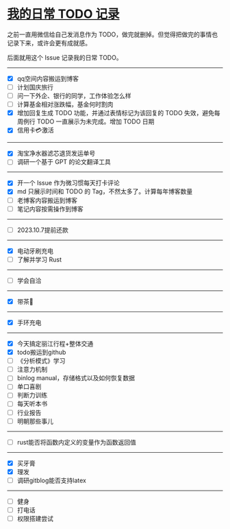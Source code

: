 # [我的日常 TODO 记录](https://github.com/zzy131250/gitblog/issues/11)

之前一直用微信给自己发消息作为 TODO，做完就删掉。但觉得把做完的事情也记录下来，或许会更有成就感。

后面就用这个 Issue 记录我的日常 TODO。

---

- [x] qq空间内容搬运到博客
- [ ] 计划国庆旅行
- [ ] 问一下外企、银行的同学，工作体验怎么样
- [ ] 计算基金相对涨跌幅，基金何时割肉
- [x] 增加回复生成 TODO 功能，并通过表情标记为该回复的 TODO 失效，避免每周例行 TODO 一直展示为未完成。增加 TODO 日期
- [x] 信用卡💳激活

---

- [x] 淘宝净水器滤芯退货发运单号
- [ ] 调研一个基于 GPT 的论文翻译工具

---

- [x] 开一个 Issue 作为微习惯每天打卡评论
- [x] md 只展示时间和 TODO 的 Tag，不然太多了。计算每年博客数量
- [ ] 老博客内容搬运到博客
- [ ] 笔记内容按需操作到博客

---

- [ ] 2023.10.7提前还款

---

- [x] 电动牙刷充电
- [ ] 了解并学习 Rust

---

- [ ] 学会自洽

---

- [x] 带茶🍵

---

- [x] 手环充电

---

- [x] 今天搞定丽江行程+整体交通
- [x] todo搬运到github
- [ ] 《分析模式》学习
- [ ] 注意力机制
- [ ] binlog manual，存储格式以及如何恢复数据
- [ ] 单口喜剧
- [ ] 判断力训练
- [ ] 每天听本书
- [ ] 行业报告
- [ ] 明朝那些事儿

---

- [ ] rust能否将函数内定义的变量作为函数返回值

---

- [x] 买牙膏
- [x] 理发
- [ ] 调研gitblog能否支持latex

---

- [ ] 健身
- [ ] 打电话
- [ ] 权限搭建尝试